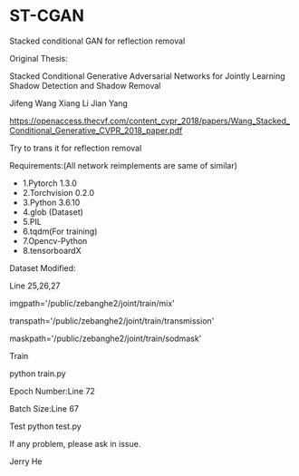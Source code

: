 # ST-CGAN
Stacked conditional GAN for reflection removal

Original Thesis:

Stacked Conditional Generative Adversarial Networks for Jointly Learning Shadow Detection and Shadow Removal

Jifeng Wang Xiang Li Jian Yang

https://openaccess.thecvf.com/content_cvpr_2018/papers/Wang_Stacked_Conditional_Generative_CVPR_2018_paper.pdf

Try to trans it for reflection removal

Requirements:(All network reimplements are same of similar)

* 1.Pytorch 1.3.0
* 2.Torchvision 0.2.0
* 3.Python 3.6.10
* 4.glob
(Dataset)
* 5.PIL
* 6.tqdm(For training)
* 7.Opencv-Python
* 8.tensorboardX

Dataset Modified:

Line 25,26,27

imgpath='/public/zebanghe2/joint/train/mix'

transpath='/public/zebanghe2/joint/train/transmission'

maskpath='/public/zebanghe2/joint/train/sodmask'

Train

python train.py

Epoch Number:Line 72

Batch Size:Line 67

Test
python test.py

If any problem, please ask in issue.

Jerry He
